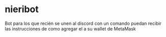 # nieribot
Bot para los que recién se unen al discord con un comando puedan recibir las instrucciones de como agregar el  a su wallet de MetaMask

